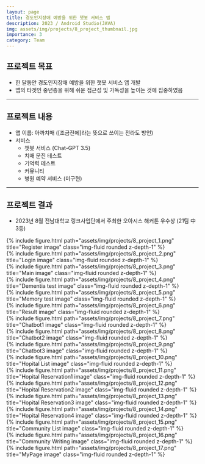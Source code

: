 ```yaml
---
layout: page
title: 경도인지장애 예방을 위한 챗봇 서비스 앱
description: 2023 / Android Studio(JAVA)
img: assets/img/projects/8_project_thumbnail.jpg
importance: 3
category: Team
---
```


## 프로젝트 목표
- 한 달동안 경도인지장애 예방을 위한 챗봇 서비스 앱 개발
- 앱의 타겟인 중년층을 위해 쉬운 접근성 및 가독성을 높이는 것에 집중하였음

---

## 프로젝트 내용
- 앱 이름: 아까치매 ([조금전에]라는 뜻으로 쓰이는 전라도 방언)
- 서비스
    - 챗봇 서비스 (Chat-GPT 3.5)
    - 치매 문진 테스트
    - 기억력 테스트
    - 커뮤니티
    - 병원 예약 서비스 (미구현)
 

---

## 프로젝트 결과
- 2023년 8월 전남대학교 링크사업단에서 주최한 오아시스 해커톤 우수상 (21팀 中 3등)

<div class="row">
    <div class="col-sm mt-3 mt-md-0">
        {% include figure.html path="assets/img/projects/8_project_1.png" title="Register image" class="img-fluid rounded z-depth-1" %}
    </div>
    <div class="col-sm mt-3 mt-md-0">
        {% include figure.html path="assets/img/projects/8_project_2.png" title="Login image" class="img-fluid rounded z-depth-1" %}
    </div>
    <div class="col-sm mt-3 mt-md-0">
        {% include figure.html path="assets/img/projects/8_project_3.png" title="Main image" class="img-fluid rounded z-depth-1" %}
    </div>
</div>

<div class="row">
    <div class="col-sm mt-3 mt-md-0">
        {% include figure.html path="assets/img/projects/8_project_4.png" title="Dementia test image" class="img-fluid rounded z-depth-1" %}
    </div>
    <div class="col-sm mt-3 mt-md-0">
        {% include figure.html path="assets/img/projects/8_project_5.png" title="Memory test image" class="img-fluid rounded z-depth-1" %}
    </div>
    <div class="col-sm mt-3 mt-md-0">
        {% include figure.html path="assets/img/projects/8_project_6.png" title="Result image" class="img-fluid rounded z-depth-1" %}
    </div>
</div>

<div class="row">
    <div class="col-sm mt-3 mt-md-0">
        {% include figure.html path="assets/img/projects/8_project_7.png" title="Chatbot1 image" class="img-fluid rounded z-depth-1" %}
    </div>
    <div class="col-sm mt-3 mt-md-0">
        {% include figure.html path="assets/img/projects/8_project_8.png" title="Chatbot2 image" class="img-fluid rounded z-depth-1" %}
    </div>
    <div class="col-sm mt-3 mt-md-0">
        {% include figure.html path="assets/img/projects/8_project_9.png" title="Chatbot3 image" class="img-fluid rounded z-depth-1" %}
    </div>
</div>

<div class="row">
    <div class="col-sm mt-3 mt-md-0">
        {% include figure.html path="assets/img/projects/8_project_10.png" title="Hopital List image" class="img-fluid rounded z-depth-1" %}
    </div>
    <div class="col-sm mt-3 mt-md-0">
        {% include figure.html path="assets/img/projects/8_project_11.png" title="Hopital Reservation1 image" class="img-fluid rounded z-depth-1" %}
    </div>
    <div class="col-sm mt-3 mt-md-0">
        {% include figure.html path="assets/img/projects/8_project_12.png" title="Hopital Reservation2 image" class="img-fluid rounded z-depth-1" %}
    </div>
    <div class="col-sm mt-3 mt-md-0">
        {% include figure.html path="assets/img/projects/8_project_13.png" title="Hopital Reservation3 image" class="img-fluid rounded z-depth-1" %}
    </div>
    <div class="col-sm mt-3 mt-md-0">
        {% include figure.html path="assets/img/projects/8_project_14.png" title="Hopital Reservation4 image" class="img-fluid rounded z-depth-1" %}
    </div>
</div>

<div class="row">
    <div class="col-sm mt-3 mt-md-0">
        {% include figure.html path="assets/img/projects/8_project_15.png" title="Community List image" class="img-fluid rounded z-depth-1" %}
    </div>
    <div class="col-sm mt-3 mt-md-0">
        {% include figure.html path="assets/img/projects/8_project_16.png" title="Community Writing image" class="img-fluid rounded z-depth-1" %}
    </div>
    <div class="col-sm mt-3 mt-md-0">
        {% include figure.html path="assets/img/projects/8_project_17.png" title="MyPage image" class="img-fluid rounded z-depth-1" %}
    </div>
</div>


